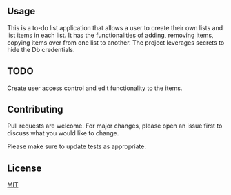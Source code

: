 ## Usage
This is a to-do list application that allows a user to create their own lists and list items in each list. It has the functionalities of adding, removing items, copying items over from one list to another. The project leverages secrets to hide the Db credentials.

## TODO
Create user access control and edit functionality to the items.

## Contributing
Pull requests are welcome. For major changes, please open an issue first to discuss what you would like to change.

Please make sure to update tests as appropriate.

## License
[MIT](https://choosealicense.com/licenses/mit/)